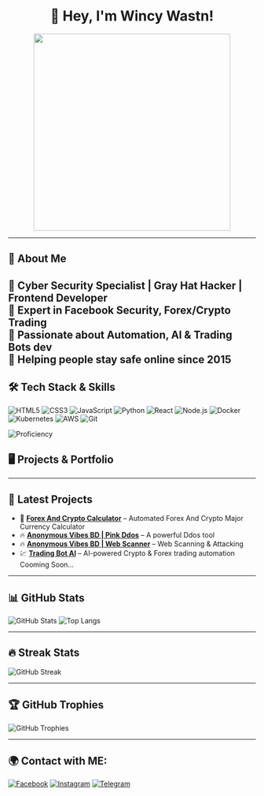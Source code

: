 
<h1 align="center">👾 Hey, I'm Wincy Wastn! </h1>
<p align="center">
  <img src="#" width="400px">
</p>

---
## 🚀 About Me
🔹 **Cyber Security Specialist | Gray Hat Hacker | Frontend Developer**  
🔹 Expert in **Facebook Security, Forex/Crypto Trading**  
🔹 Passionate about **Automation, AI & Trading Bots dev**  
🔹 Helping people stay safe online since **2015**  
---

## 🛠 Tech Stack & Skills

![HTML5](https://img.shields.io/badge/-HTML5-E34F26?style=flat-square&logo=html5&logoColor=white)
![CSS3](https://img.shields.io/badge/-CSS3-1572B6?style=flat-square&logo=css3)
![JavaScript](https://img.shields.io/badge/-JavaScript-F7DF1E?style=flat-square&logo=javascript&logoColor=black)
![Python](https://img.shields.io/badge/-Python-3776AB?style=flat-square&logo=python&logoColor=white)
![React](https://img.shields.io/badge/-React-61DAFB?style=flat-square&logo=react&logoColor=black)
![Node.js](https://img.shields.io/badge/-Node.js-339933?style=flat-square&logo=node.js&logoColor=white)
![Docker](https://img.shields.io/badge/-Docker-2496ED?style=flat-square&logo=docker&logoColor=white)
![Kubernetes](https://img.shields.io/badge/-Kubernetes-326CE5?style=flat-square&logo=kubernetes&logoColor=white)
![AWS](https://img.shields.io/badge/-AWS-232F3E?style=flat-square&logo=amazon-aws)
![Git](https://img.shields.io/badge/-Git-F05032?style=flat-square&logo=git&logoColor=white)

![Proficiency](https://github-readme-stats.vercel.app/api/top-langs/?username=anonwincy&layout=compact&theme=radical)

## 🖥 Projects & Portfolio
---

## 🎯 Latest Projects
- 🚀 **[Forex And Crypto Calculator](https://github.com/anonwincy/XAUUUSD-Profit-Calculator)** – Automated Forex And Crypto Major Currency Calculator
- 🔥 **[Anonymous Vibes BD | Pink Ddos](https://github.com/anonwincy/Pink-Ddos)** – A powerful Ddos tool
- 🔥 **[Anonymous Vibes BD | Web Scanner](https://github.com/anonwincy/webscanner)** – Web Scanning & Attacking
- 💹 **[Trading Bot AI](#)** – AI-powered Crypto & Forex trading automation Cooming Soon...

---

## 📊 GitHub Stats
![GitHub Stats](https://github-readme-stats.vercel.app/api?username=anonwincy&show_icons=true&theme=radical)
![Top Langs](https://github-readme-stats.vercel.app/api/top-langs/?username=anonwincy&layout=compact&theme=radical)

---

## 🔥 Streak Stats
![GitHub Streak](https://github-readme-streak-stats.herokuapp.com/?user=anonwincy&theme=dark&fire=red)

---

## 🏆 GitHub Trophies
![GitHub Trophies](https://github-profile-trophy.vercel.app/?username=anonwincy&theme=radical&no-bg=true&no-frame=true&column=3)


---

## 🌍 Contact with ME:
[![Facebook](https://img.shields.io/badge/Facebook-1877F2?style=for-the-badge&logo=facebook&logoColor=white)](https://facebook.com/anonwincy)
[![Instagram](https://img.shields.io/badge/Instagram-0A66C2?style=for-the-badge&logo=Instagram&logoColor=white)](https://instagram.com/anonwincy)
[![Telegram](https://img.shields.io/badge/Telegram-100000?style=for-the-badge&logo=Telegram&logoColor=white)](https://t.me/anonwincy)
